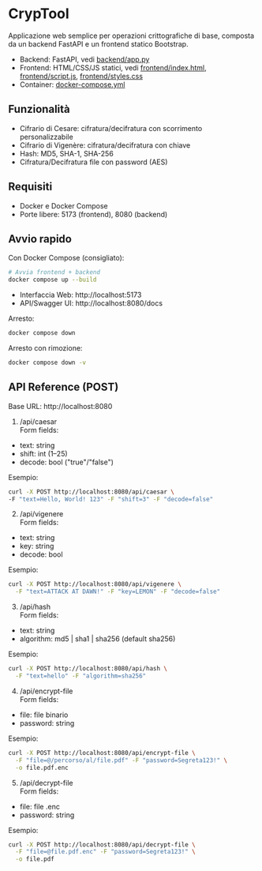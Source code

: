 # CrypTool

Applicazione web semplice per operazioni crittografiche di base, composta da un backend FastAPI e un frontend statico Bootstrap.

- Backend: FastAPI, vedi [backend/app.py](backend/app.py)
- Frontend: HTML/CSS/JS statici, vedi [frontend/index.html](frontend/index.html), [frontend/script.js](frontend/script.js), [frontend/styles.css](frontend/styles.css)
- Container: [docker-compose.yml](docker-compose.yml)

## Funzionalità

- Cifrario di Cesare: cifratura/decifratura con scorrimento personalizzabile
- Cifrario di Vigenère: cifratura/decifratura con chiave
- Hash: MD5, SHA-1, SHA-256
- Cifratura/Decifratura file con password (AES)

## Requisiti

- Docker e Docker Compose
- Porte libere: 5173 (frontend), 8080 (backend)

## Avvio rapido

Con Docker Compose (consigliato):

```bash
# Avvia frontend + backend
docker compose up --build
```

- Interfaccia Web: http://localhost:5173
- API/Swagger UI: http://localhost:8080/docs

Arresto:

```bash
docker compose down
```

Arresto con rimozione:

```bash
docker compose down -v
```

## API Reference (POST)

Base URL: http://localhost:8080

1) /api/caesar  
Form fields:
- text: string
- shift: int (1–25)
- decode: bool ("true"/"false")

Esempio:

```bash
curl -X POST http://localhost:8080/api/caesar \
-F "text=Hello, World! 123" -F "shift=3" -F "decode=false"
```

2) /api/vigenere  
Form fields:
- text: string
- key: string
- decode: bool

Esempio:

```bash
curl -X POST http://localhost:8080/api/vigenere \
  -F "text=ATTACK AT DAWN!" -F "key=LEMON" -F "decode=false"
```

3) /api/hash  
Form fields:
- text: string
- algorithm: md5 | sha1 | sha256 (default sha256)

Esempio:

```bash
curl -X POST http://localhost:8080/api/hash \
  -F "text=hello" -F "algorithm=sha256"
```

4) /api/encrypt-file  
Form fields:
- file: file binario
- password: string

Esempio:

```bash
curl -X POST http://localhost:8080/api/encrypt-file \
  -F "file=@/percorso/al/file.pdf" -F "password=Segreta123!" \
  -o file.pdf.enc
```

5) /api/decrypt-file  
Form fields:
- file: file .enc
- password: string

Esempio:

```bash
curl -X POST http://localhost:8080/api/decrypt-file \
  -F "file=@file.pdf.enc" -F "password=Segreta123!" \
  -o file.pdf
```

